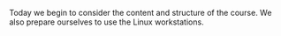 Today we begin to consider the content and structure of the course.  We
also prepare ourselves to use the Linux workstations.
